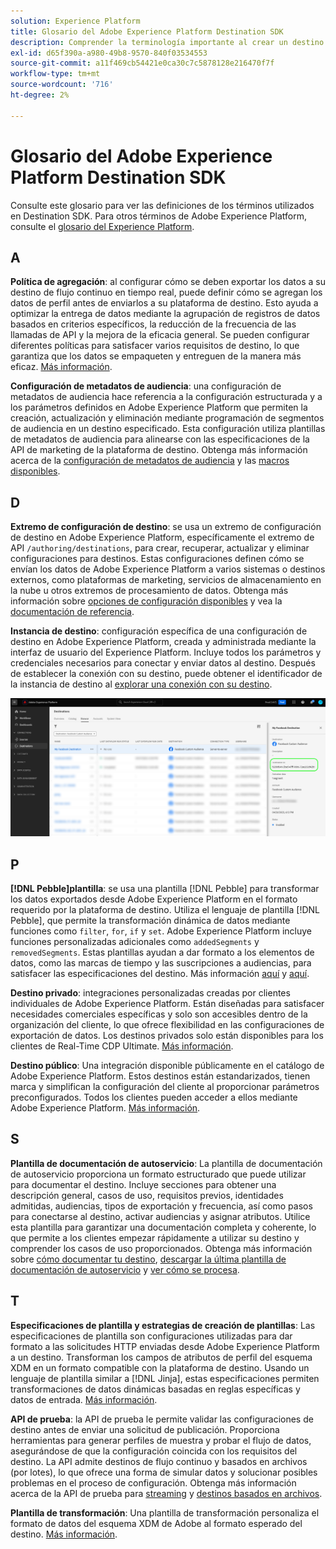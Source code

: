 ```yaml
---
solution: Experience Platform
title: Glosario del Adobe Experience Platform Destination SDK
description: Comprender la terminología importante al crear un destino con Experience Platform Destination SDK.
exl-id: d65f390a-a980-49b8-9570-840f03534553
source-git-commit: a11f469cb54421e0ca30c7c5878128e216470f7f
workflow-type: tm+mt
source-wordcount: '716'
ht-degree: 2%

---
```


# Glosario del Adobe Experience Platform Destination SDK

Consulte este glosario para ver las definiciones de los términos utilizados en Destination SDK. Para otros términos de Adobe Experience Platform, consulte el [glosario del Experience Platform](/help/landing/glossary.md).

## A

**Política de agregación**: al configurar cómo se deben exportar los datos a su destino de flujo continuo en tiempo real, puede definir cómo se agregan los datos de perfil antes de enviarlos a su plataforma de destino. Esto ayuda a optimizar la entrega de datos mediante la agrupación de registros de datos basados en criterios específicos, la reducción de la frecuencia de las llamadas de API y la mejora de la eficacia general. Se pueden configurar diferentes políticas para satisfacer varios requisitos de destino, lo que garantiza que los datos se empaqueten y entreguen de la manera más eficaz. [Más información](/help/destinations/destination-sdk/functionality/destination-configuration/aggregation-policy.md).

**Configuración de metadatos de audiencia**: una configuración de metadatos de audiencia hace referencia a la configuración estructurada y a los parámetros definidos en Adobe Experience Platform que permiten la creación, actualización y eliminación mediante programación de segmentos de audiencia en un destino especificado. Esta configuración utiliza plantillas de metadatos de audiencia para alinearse con las especificaciones de la API de marketing de la plataforma de destino. Obtenga más información acerca de la [configuración de metadatos de audiencia](/help/destinations/destination-sdk/functionality/audience-metadata-management.md) y las [macros disponibles](/help/destinations/destination-sdk/functionality/audience-metadata-management.md#macros).

## D

**Extremo de configuración de destino**: se usa un extremo de configuración de destino en Adobe Experience Platform, específicamente el extremo de API `/authoring/destinations`, para crear, recuperar, actualizar y eliminar configuraciones para destinos. Estas configuraciones definen cómo se envían los datos de Adobe Experience Platform a varios sistemas o destinos externos, como plataformas de marketing, servicios de almacenamiento en la nube u otros extremos de procesamiento de datos. Obtenga más información sobre [opciones de configuración disponibles](/help/destinations/destination-sdk/functionality/configuration-options.md#destination-configuration) y vea la [documentación de referencia](/help/destinations/destination-sdk/authoring-api/destination-configuration/create-destination-configuration.md).

**Instancia de destino**: configuración específica de una configuración de destino en Adobe Experience Platform, creada y administrada mediante la interfaz de usuario del Experience Platform. Incluye todos los parámetros y credenciales necesarios para conectar y enviar datos al destino. Después de establecer la conexión con su destino, puede obtener el identificador de la instancia de destino al [explorar una conexión con su destino](/help/destinations/ui/destination-details-page.md).

![Imagen de interfaz de usuario sobre cómo obtener el identificador de instancia de destino](/help/destinations/destination-sdk/assets/testing-api/get-destination-instance-id.png)

## P

**[!DNL Pebble]plantilla**: se usa una plantilla [!DNL Pebble] para transformar los datos exportados desde Adobe Experience Platform en el formato requerido por la plataforma de destino. Utiliza el lenguaje de plantilla [!DNL Pebble], que permite la transformación dinámica de datos mediante funciones como `filter`, `for`, `if` y `set`. Adobe Experience Platform incluye funciones personalizadas adicionales como `addedSegments` y `removedSegments`. Estas plantillas ayudan a dar formato a los elementos de datos, como las marcas de tiempo y las suscripciones a audiencias, para satisfacer las especificaciones del destino. Más información [aquí](/help/destinations/destination-sdk/functionality/destination-server/message-format.md) y [aquí](/help/destinations/destination-sdk/functionality/destination-server/templating-specs.md).

**Destino privado**: integraciones personalizadas creadas por clientes individuales de Adobe Experience Platform. Están diseñadas para satisfacer necesidades comerciales específicas y solo son accesibles dentro de la organización del cliente, lo que ofrece flexibilidad en las configuraciones de exportación de datos. Los destinos privados solo están disponibles para los clientes de Real-Time CDP Ultimate. [Más información](/help/destinations/destination-sdk/overview.md#productized-custom-integrations).

**Destino público**: Una integración disponible públicamente en el catálogo de Adobe Experience Platform. Estos destinos están estandarizados, tienen marca y simplifican la configuración del cliente al proporcionar parámetros preconfigurados. Todos los clientes pueden acceder a ellos mediante Adobe Experience Platform. [Más información](/help/destinations/destination-sdk/overview.md#productized-custom-integrations).

## S

**Plantilla de documentación de autoservicio**: La plantilla de documentación de autoservicio proporciona un formato estructurado que puede utilizar para documentar el destino. Incluye secciones para obtener una descripción general, casos de uso, requisitos previos, identidades admitidas, audiencias, tipos de exportación y frecuencia, así como pasos para conectarse al destino, activar audiencias y asignar atributos. Utilice esta plantilla para garantizar una documentación completa y coherente, lo que permite a los clientes empezar rápidamente a utilizar su destino y comprender los casos de uso proporcionados. Obtenga más información sobre [cómo documentar tu destino](/help/destinations/destination-sdk/docs-framework/documentation-instructions.md), [descargar la última plantilla de documentación de autoservicio](/help/destinations/destination-sdk/assets/docs-framework/yourdestination-template.zip) y [ver cómo se procesa](/help/destinations/destination-sdk/docs-framework/self-service-template.md).

## T

**Especificaciones de plantilla y estrategias de creación de plantillas**: Las especificaciones de plantilla son configuraciones utilizadas para dar formato a las solicitudes HTTP enviadas desde Adobe Experience Platform a un destino. Transforman los campos de atributos de perfil del esquema XDM en un formato compatible con la plataforma de destino. Usando un lenguaje de plantilla similar a [!DNL Jinja], estas especificaciones permiten transformaciones de datos dinámicas basadas en reglas específicas y datos de entrada. [Más información](/help/destinations/destination-sdk/functionality/destination-server/templating-specs.md).

**API de prueba**: la API de prueba le permite validar las configuraciones de destino antes de enviar una solicitud de publicación. Proporciona herramientas para generar perfiles de muestra y probar el flujo de datos, asegurándose de que la configuración coincida con los requisitos del destino. La API admite destinos de flujo continuo y basados en archivos (por lotes), lo que ofrece una forma de simular datos y solucionar posibles problemas en el proceso de configuración. Obtenga más información acerca de la API de prueba para [streaming](/help/destinations/destination-sdk/testing-api/streaming-destinations/streaming-destination-testing-overview.md) y [destinos basados en archivos](/help/destinations/destination-sdk/testing-api/batch-destinations/file-based-destination-testing-overview.md).

**Plantilla de transformación**: Una plantilla de transformación personaliza el formato de datos del esquema XDM de Adobe al formato esperado del destino. [Más información](/help/destinations/destination-sdk/functionality/destination-server/message-format.md).
